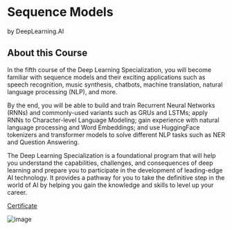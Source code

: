 # Sequence Models
by DeepLearning.AI

## About this Course
In the fifth course of the Deep Learning Specialization, you will become familiar with sequence models and their exciting applications such as speech recognition, music synthesis, chatbots, machine translation, natural language processing (NLP), and more. 

By the end, you will be able to build and train Recurrent Neural Networks (RNNs) and commonly-used variants such as GRUs and LSTMs; apply RNNs to Character-level Language Modeling; gain experience with natural language processing and Word Embeddings; and use HuggingFace tokenizers and transformer models to solve different NLP tasks such as NER and Question Answering.

The Deep Learning Specialization is a foundational program that will help you understand the capabilities, challenges, and consequences of deep learning and prepare you to participate in the development of leading-edge AI technology. It provides a pathway for you to take the definitive step in the world of AI by helping you gain the knowledge and skills to level up your career.

[Certificate](https://github.com/mboccenti/Deep-Learning-Specialization/blob/main/C5%20-%20Sequence%20Models/DeepLearning%20VVA2748R9CPZ.pdf)

![image](https://user-images.githubusercontent.com/9393530/201543630-eef2dac2-bc32-405b-be75-78b0582dd63a.png)

